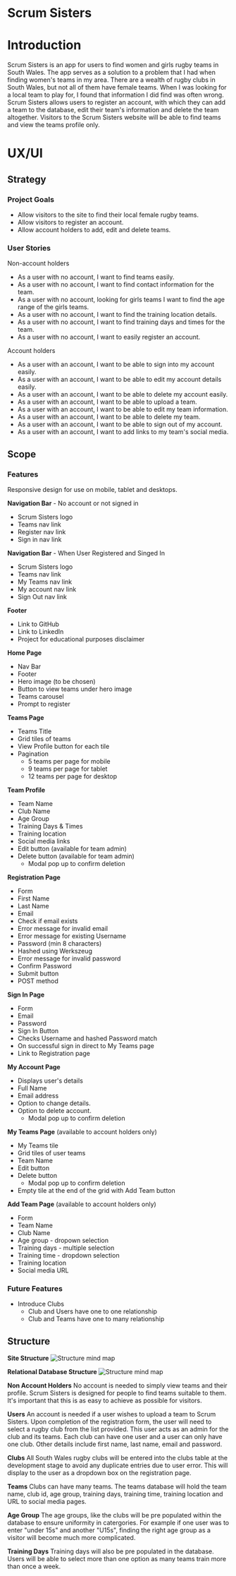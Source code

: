 # Scrum Sisters

# **Introduction**
Scrum Sisters is an app for users to find women and girls rugby teams in South Wales. The app serves as a solution to a problem that I had when finding women's teams in my area. There are a wealth of rugby clubs in South Wales, but not all of them have female teams. When I was looking for a local team to play for, I found that information I did find was often wrong. Scrum Sisters allows users to register an account, with which they can add a team to the database, edit their team's information and delete the team altogether. Visitors to the Scrum Sisters website will be able to find teams and view the teams profile only.


# **UX/UI**
## **Strategy**

### **Project Goals**
- Allow visitors to the site to find their local female rugby teams.
- Allow visitors to register an account.
- Allow account holders to add, edit and delete teams.

### **User Stories**
Non-account holders
- As a user with no account, I want to find teams easily.
- As a user with no account, I want to find contact information for the team.
- As a user with no account, looking for girls teams I want to find the age range of the girls teams.
- As a user with no account, I want to find the training location details.
- As a user with no account, I want to find training days and times for the team.
- As a user with no account, I want to easily register an account.

Account holders
- As a user with an account, I want to be able to sign into my account easily.
- As a user with an account, I want to be able to edit my account details easily.
- As a user with an account, I want to be able to delete my account easily.
- As a user with an account, I want to be able to upload a team.
- As a user with an account, I want to be able to edit my team information.
- As a user with an account, I want to be able to delete my team.
- As a user with an account, I want to be able to sign out of my account.
- As a user with an account, I want to add links to my team's social media.


## Scope
### Features

Responsive design for use on mobile, tablet and desktops.

**Navigation Bar** - No account or not signed in
- Scrum Sisters logo
- Teams nav link
- Register nav link
- Sign in nav link

**Navigation Bar** - When User Registered and Singed In
- Scrum Sisters logo
- Teams nav link
- My Teams nav link
- My account nav link
- Sign Out nav link

**Footer**
- Link to GitHub
- Link to LinkedIn
- Project for educational purposes disclaimer

**Home Page**
- Nav Bar
- Footer
- Hero image (to be chosen)
- Button to view teams under hero image
- Teams carousel
- Prompt to register

**Teams Page**
- Teams Title
- Grid tiles of teams
- View Profile button for each tile
- Pagination
    - 5 teams per page for mobile
    - 9 teams per page for tablet
    - 12 teams per page for desktop

**Team Profile**
- Team Name
- Club Name
- Age Group
- Training Days & Times
- Training location
- Social media links
- Edit button (available for team admin)
- Delete button (available for team admin)
    - Modal pop up to confirm deletion

**Registration Page**
- Form
- First Name
- Last Name
- Email
- Check if email exists
- Error message for invalid email
- Error message for existing Username
- Password (min 8 characters)
- Hashed using Werkszeug
- Error message for invalid password
- Confirm Password
- Submit button
- POST method

**Sign In Page**
- Form
- Email
- Password
- Sign In Button
- Checks Username and hashed Password match
- On successful sign in direct to My Teams page
- Link to Registration page

**My Account Page**
- Displays user's details
- Full Name
- Email address
- Option to change details.
- Option to delete account.
    - Modal pop up to confirm deletion

**My Teams Page** (available to account holders only)
- My Teams tile
- Grid tiles of user teams
- Team Name
- Edit button
- Delete button
    - Modal pop up to confirm deletion
- Empty tile at the end of the grid with Add Team button

**Add Team Page** (available to account holders only)
- Form
- Team Name
- Club Name
- Age group - dropown selection
- Training days - multiple selection
- Training time - dropdown selection
- Training location
- Social media URL 

### Future Features
- Introduce Clubs
    - Club and Users have one to one relationship
    - Club and Teams have one to many relationship


## Structure

**Site Structure**
![Structure mind map](readme-images/ss-structure.png "Site Structure Map")

**Relational Database Structure**
![Structure mind map](readme-images/ss-db-relational.png "Site Structure Map")

**Non Account Holders**
No account is needed to simply view teams and their profile. Scrum Sisters is designed for people to find teams suitable to them. It's important that this is as easy to achieve as possible for visitors.

**Users**
An account is needed if a user wishes to upload a team to Scrum Sisters. Upon completion of the registration form, the user will need to select a rugby club from the list provided. This user acts as an admin for the club and its teams. Each club can have one user and a user can only have one club.
Other details include first name, last name, email and password.

**Clubs**
All South Wales rugby clubs will be entered into the clubs table at the development stage to avoid any duplicate entries due to user error.
This will display to the user as a dropdown box on the registration page.

**Teams**
Clubs can have many teams. The teams database will hold the team name, club id, age group, training days, training time, training location and URL to social media pages.

**Age Group**
The age groups, like the clubs will be pre populated within the database to ensure uniformity in catergories. For example if one user was to enter "under 15s" and another "U15s", finding the right age group as a visitor will become much more complicated.

**Training Days**
Training days will also be pre populated in the database. Users will be able to select more than one option as many teams train more than once a week.

